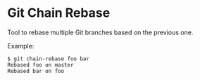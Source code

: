# Git Chain Rebase

Tool to rebase multiple Git branches based on the previous one.

Example:
```
$ git chain-rebase foo bar
Rebased foo on master
Rebased bar on foo
```
